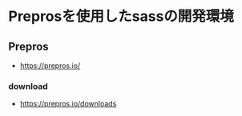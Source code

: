 # Preprosを使用したsassの開発環境

## Prepros
- https://prepros.io/

### download
- https://prepros.io/downloads